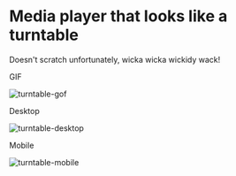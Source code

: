 # Media player that looks like a turntable
Doesn't scratch unfortunately, wicka wicka wickidy wack!



GIF

![turntable-gof](https://user-images.githubusercontent.com/82598098/226075754-89a53d3e-dd8c-4974-91f7-bc380b687433.gif)



Desktop

![turntable-desktop](https://user-images.githubusercontent.com/82598098/226074249-25f0ffe0-6bc4-4157-b359-3bf95955e64b.jpg)



Mobile

![turntable-mobile](https://user-images.githubusercontent.com/82598098/226074253-7739d262-ddf6-4fdb-ba7e-f71eee9559f3.jpg)



